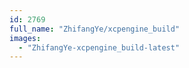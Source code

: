 ```yaml
---
id: 2769
full_name: "ZhifangYe/xcpengine_build"
images: 
  - "ZhifangYe-xcpengine_build-latest"
---
```

